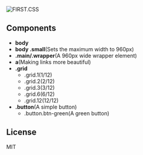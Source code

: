![FIRST.CSS](https://cldup.com/spgYvuzC6T.png)

## Components
  - **body**
  - **body .small**(Sets the maximum width to 960px)
  - **.main/.wrapper**(A 960px wide wrapper element)
  - **a**(Making links more beautiful)
  - **.grid**
    - .grid.1(1/12)
    - .grid.2(2/12)
    - .grid.3(3/12)
    - .grid.6(6/12)
    - .grid.12(12/12)
  - **.button**(A simple button)
    - .button.btn-green(A green button)

## License
MIT
